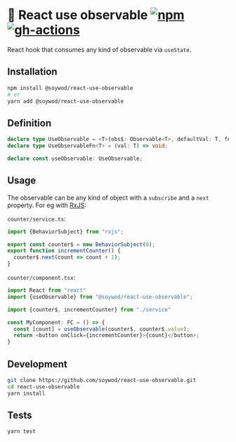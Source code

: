# 👀 React use observable [![npm](https://img.shields.io/npm/v/@soywod/react-use-observable?label=npm)](https://www.npmjs.com/package/@soywod/react-use-observable) [![gh-actions](https://github.com/soywod/react-use-observable/workflows/tests/badge.svg)](https://github.com/soywod/react-use-observable/actions?query=workflow%3Atests)

React hook that consumes any kind of observable via `useState`.

## Installation

```bash
npm install @soywod/react-use-observable
# or
yarn add @soywod/react-use-observable
```

## Definition

```typescript
declare type UseObservable = <T>(obs$: Observable<T>, defaultVal: T, fn?: UseObservableFn<T>) => [T, UseObservableFn<T>];
declare type UseObservableFn<T> = (val: T) => void;

declare const useObservable: UseObservable;
```

## Usage

The observable can be any kind of object with a `subscribe` and a `next`
property. For eg with [RxJS](https://github.com/ReactiveX/rxjs#readme):

`counter/service.ts`:

```typescript
import {BehaviorSubject} from "rxjs";

export const counter$ = new BehaviorSubject(0);
export function incrementCounter() {
  counter$.next(count => count + 1);
}
```

`counter/component.tsx`:

```typescript
import React from "react"
import {useObservable} from "@soywod/react-use-observable";

import {counter$, incrementCounter} from "./service"

const MyComponent: FC = () => {
  const [count] = useObservable(counter$, counter$.value);
  return <button onClick={incrementCounter}>{count}</button>;
}
```

## Development

```bash
git clone https://github.com/soywod/react-use-observable.git
cd react-use-observable
yarn install
```

## Tests

```bash
yarn test
```
